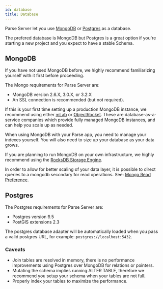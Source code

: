 ```yaml
---
id: database
title: Database
---
```


Parse Server let you use [MongoDB](https://www.mongodb.org/) or [Postgres](https://www.postgresql.org/) as a database.

The prefered database is MongoDB but Postgres is a great option if you're starting a new project and you expect to have a stable Schema.

## MongoDB

If you have not used MongoDB before, we highly recommend familiarizing yourself with it first before proceeding.

The Mongo requirements for Parse Server are:

* MongoDB version 2.6.X, 3.0.X, or 3.2.X
* An SSL connection is recommended (but not required).

If this is your first time setting up a production MongoDB instance, we recommend using either [mLab](http://www.mLab.com) or [ObjectRocket](https://objectrocket.com/). These are database-as-a-service companies which provide fully managed MongoDB instances, and can help you scale up as needed.

When using MongoDB with your Parse app, you need to manage your indexes yourself. You will also need to size up your database as your data grows.

If you are planning to run MongoDB on your own infrastructure, we highly recommend using the [RocksDB Storage Engine](#using-mongodb--rocksdb).

In order to allow for better scaling of your data layer, it is possible to direct queries to a mongodb secondary for read operations.  See: [Mongo Read Preference](#using-mongodb-read-preference).

## Postgres

The Postgres requirements for Parse Server are:

* Postgres version 9.5
* PostGIS extensions 2.3

The postgres database adapter will be automatically loaded when you pass a valid postgres URL, for example: `postgres://localhost:5432`.

### Caveats

* Join tables are resolved in memory, there is no performance improvements using Postgres over MongoDB for relations or pointers.
* Mutating the schema implies running ALTER TABLE, therefore we recommend you setup your schema when your tables are not full.
* Properly index your tables to maximize the performance.
